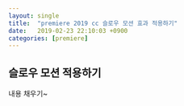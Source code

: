 ```yaml
---
layout: single
title:  "premiere 2019 cc 슬로우 모션 효과 적용하기"
date:   2019-02-23 22:10:03 +0900
categories: [premiere]
--- 
```


<!-- TODO: 내용 채우기 -->


## 슬로우 모션 적용하기

내용 채우기~








